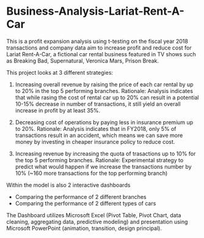 # Business-Analysis-Lariat-Rent-A-Car

This is a profit expansion analysis using t-testing on the fiscal year 2018 transactions and company data aim to increase profit and reduce cost for Lariat Rent-A-Car, a fictional car rental business featured in TV shows such as Breaking Bad, Supernatural, Veronica Mars, Prison Break.

This project looks at 3 different strategies:

1. Increasing overall revenue by raising the price of each car rental by up to 20% in the top 5 performing branches.
  Rationale: Analysis indicates that while rasing the cost of rental car up to 20% can result in a potential 10-15% decrease in number of transactions, it still yield an overall increase in profit by at least 35%.

2. Decreasing cost of operations by paying less in insurance premium up to 20%. 
  Rationale: Analysis indicates that in FY2018, only 5% of transactions result in an accident, which means we can save more money by investing in cheaper insurance policy to reduce cost.
  
3. Increasing revenue by increasing the quota of trasactions up to 10% for the top 5 performing branches.
  Rationale: Experimental strategy to predict what would happen if we increase the transactions number by 10% (~160 more transactions for the top performing branch)
  
Within the model is also 2 interactive dashboards
  + Comparing the performance of 2 different branches
  + Comparing the performance of 2 different types of cars
  
 The Dashboard utilizes Microsoft Excel (Pivot Table, Pivot Chart, data cleaning, aggregating data, predictive modeling) and presentation using Microsoft PowerPoint (animation, transition, design principal).
